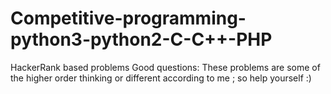 # Competitive-programming-python3-python2-C-C++-PHP
HackerRank based problems
Good questions:
These problems are some of the higher order thinking or different according to me ; so help yourself :) 
